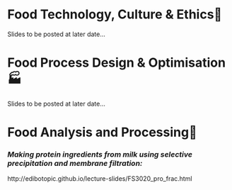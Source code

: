 # Food Technology, Culture & Ethics:green_salad:
Slides to be posted at later date...

# Food Process Design & Optimisation:factory:
Slides to be posted at later date...

# Food Analysis and Processing:microscope:
### *Making protein ingredients from milk using **selective precipitation** and **membrane filtration**:*
<html>
  <a>http://edibotopic.github.io/lecture-slides/FS3020_pro_frac.html</a>
</html>


